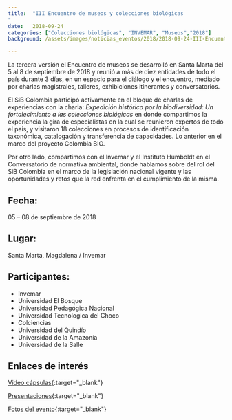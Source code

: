 ```yaml
---
title:  "III Encuentro de museos y colecciones biológicas
"
date:   2018-09-24
categories: ["Colecciones biológicas", "INVEMAR", "Museos","2018"]
background: /assets/images/noticias_eventos/2018/2018-09-24-III-Encuentro-museos-colecciones.jpg

---
```


La tercera versión el Encuentro de museos se desarrolló en Santa Marta del 5 al 8 de septiembre de 2018 y reunió a más de diez entidades de todo el país durante 3 días, en un espacio para el diálogo y el encuentro, mediado por charlas magistrales, talleres, exhibiciones itinerantes y conversatorios.  

El SiB Colombia participó activamente en el bloque de charlas de experiencias con la charla: *Expedición histórica por la biodiversidad: Un fortalecimiento a las colecciones biológicas* en donde compartimos la experiencia la gira de especialistas en la cual se reunieron expertos de todo el país, y visitaron 18 colecciones en procesos de identificación taxonómica, catalogación y transferencia de capacidades. Lo anterior en el marco del proyecto Colombia BIO.  


Por otro lado, compartimos con el Invemar y el Instituto Humboldt en el Conversatorio de normativa ambiental, donde hablamos sobre del rol del SiB Colombia en el marco de la legislación nacional vigente y las oportunidades y retos que la red enfrenta en el cumplimiento de la misma.  

## Fecha:

05 – 08 de septiembre de 2018  

## Lugar:

Santa Marta, Magdalena / Invemar  

## Participantes:

+ Invemar
+  Universidad El Bosque
+ Universidad Pedagógica Nacional
+ Universidad Tecnologica del Choco
+ Colciencias
+ Universidad del Quindío
+ Universidad de la Amazonía
+ Universidad de la Salle
 

## Enlaces de interés

[Video cápsulas](https://www.youtube.com/results?search_query=%23AltaMonta%C3%B1aAlProfundoMar){:target="_blank"}

[Presentaciones](https://drive.google.com/open?id=1SffrZgccMnrLuHurFnNDgz4UARLgH-3z){:target="_blank"}

[Fotos del evento](https://twitter.com/hashtag/altamonta%C3%B1aalprofundomar?f=images&vertical=default&src=hash){:target="_blank"}
